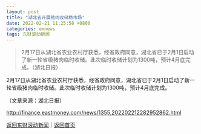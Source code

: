 ```yaml
---
layout: post
title: "湖北省开展猪肉收储稳市场"
date: 2022-02-21 11:25:58 +0800
categories: emnews
tags: 东财滚动新闻
---
```

> 2月17日从湖北省农业农村厅获悉，经省政府同意，湖北省已于2月1日启动了新一轮省级猪肉临时收储。此次临时收储计划为1300吨，预计4月底完成。（湖北日报）

<p>2月17日从湖北省农业农村厅获悉，经省政府同意，湖北省已于2月1日启动了新一轮省级猪肉临时收储。此次临时收储计划为1300吨，预计4月底完成。</p><p class="em_media">（文章来源：湖北日报）</p>

<http://finance.eastmoney.com/news/1355,202202212282952862.html>

[返回东财滚动新闻](//finews.withounder.com/emnews/)｜[返回首页](//finews.withounder.com/)